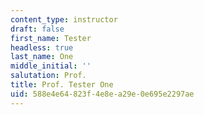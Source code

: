 ```yaml
---
content_type: instructor
draft: false
first_name: Tester
headless: true
last_name: One
middle_initial: ''
salutation: Prof.
title: Prof. Tester One
uid: 588e4e64-823f-4e8e-a29e-0e695e2297ae
---
```

